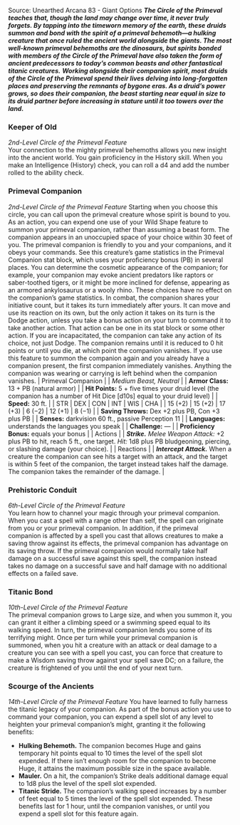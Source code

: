 Source: Unearthed Arcana 83 - Giant Options
***The Circle of the Primeval teaches that, though the land may change over time, it never truly forgets. By tapping into the timeworn memory of the earth, these druids summon and bond with the spirit of a primeval behemoth—a hulking creature that once ruled the ancient world alongside the giants. The most well-known primeval behemoths are the dinosaurs, but spirits bonded with members of the Circle of the Primeval have also taken the form of ancient predecessors to today’s common beasts and other fantastical titanic creatures.***
***Working alongside their companion spirit, most druids of the Circle of the Primeval spend their lives delving into long-forgotten places and preserving the remnants of bygone eras. As a druid’s power grows, so does their companion, the beast starting near equal in size to its druid partner before increasing in stature until it too towers over the land.***
### Keeper of Old
*2nd-Level Circle of the Primeval Feature*  
Your connection to the mighty primeval behemoths allows you new insight into the ancient world.
You gain proficiency in the History skill. When you make an Intelligence (History) check, you can roll a d4 and add the number rolled to the ability check.
### Primeval Companion
*2nd-Level Circle of the Primeval Feature*
Starting when you choose this circle, you can call upon the primeval creature whose spirit is bound to you. As an action, you can expend one use of your Wild Shape feature to summon your primeval companion, rather than assuming a beast form. The companion appears in an unoccupied space of your choice within 30 feet of you.
The primeval companion is friendly to you and your companions, and it obeys your commands. See this creature’s game statistics in the Primeval Companion stat block, which uses your proficiency bonus (PB) in several places. You can determine the cosmetic appearance of the companion; for example, your companion may evoke ancient predators like raptors or saber-toothed tigers, or it might be more inclined for defense, appearing as an armored ankylosaurus or a wooly rhino. These choices have no effect on the companion’s game statistics.
In combat, the companion shares your initiative count, but it takes its turn immediately after yours. It can move and use its reaction on its own, but the only action it takes on its turn is the Dodge action, unless you take a bonus action on your turn to command it to take another action. That action can be one in its stat block or some other action. If you are incapacitated, the companion can take any action of its choice, not just Dodge.
The companion remains until it is reduced to 0 hit points or until you die, at which point the companion vanishes. If you use this feature to summon the companion again and you already have a companion present, the first companion immediately vanishes. Anything the companion was wearing or carrying is left behind when the companion vanishes.
| Primeval Companion |
| *Medium Beast, Neutral* |
| **Armor Class:** 13 + PB (natural armor) |
| **Hit Points:** 5 + five times your druid level (the companion has a number of Hit Dice [d10s] equal to your druid level) |
| **Speed:** 30 ft. |
| STR | DEX | CON | INT | WIS | CHA |
| 15 (+2) | 15 (+2) | 17 (+3) | 6 (−2) | 12 (+1) | 8 (−1) |
| **Saving Throws:** Dex +2 plus PB, Con +3 plus PB |
| **Senses:** darkvision 60 ft., passive Perception 11 |
| **Languages:** understands the languages you speak |
| **Challenge:** — |
| **Proficiency Bonus:** equals your bonus |
| Actions |
| ***Strike.*** *Melee Weapon Attack:* +2 plus PB to hit, reach 5 ft., one target. *Hit:* 1d8 plus PB bludgeoning, piercing, or slashing damage (your choice). |
| Reactions |
| ***Intercept Attack.*** When a creature the companion can see hits a target with an attack, and the target is within 5 feet of the companion, the target instead takes half the damage. The companion takes the remainder of the damage. |
### Prehistoric Conduit
*6th-Level Circle of the Primeval Feature*  
You learn how to channel your magic through your primeval companion. When you cast a spell with a range other than self, the spell can originate from you or your primeval companion.
In addition, if the primeval companion is affected by a spell you cast that allows creatures to make a saving throw against its effects, the primeval companion has advantage on its saving throw. If the primeval companion would normally take half damage on a successful save against this spell, the companion instead takes no damage on a successful save and half damage with no additional effects on a failed save.
### Titanic Bond
*10th-Level Circle of the Primeval Feature*  
The primeval companion grows to Large size, and when you summon it, you can grant it either a climbing speed or a swimming speed equal to its walking speed.
In turn, the primeval companion lends you some of its terrifying might. Once per turn while your primeval companion is summoned, when you hit a creature with an attack or deal damage to a creature you can see with a spell you cast, you can force that creature to make a Wisdom saving throw against your spell save DC; on a failure, the creature is frightened of you until the end of your next turn.
### Scourge of the Ancients
*14th-Level Circle of the Primeval Feature*
You have learned to fully harness the titanic legacy of your companion. As part of the bonus action you use to command your companion, you can expend a spell slot of any level to heighten your primeval companion’s might, granting it the following benefits:
* **Hulking Behemoth.** The companion becomes Huge and gains temporary hit points equal to 10 times the level of the spell slot expended. If there isn’t enough room for the companion to become Huge, it attains the maximum possible size in the space available.
* **Mauler.** On a hit, the companion’s Strike deals additional damage equal to 1d8 plus the level of the spell slot expended.
* **Titanic Stride.** The companion’s walking speed increases by a number of feet equal to 5 times the level of the spell slot expended.
These benefits last for 1 hour, until the companion vanishes, or until you expend a spell slot for this feature again.